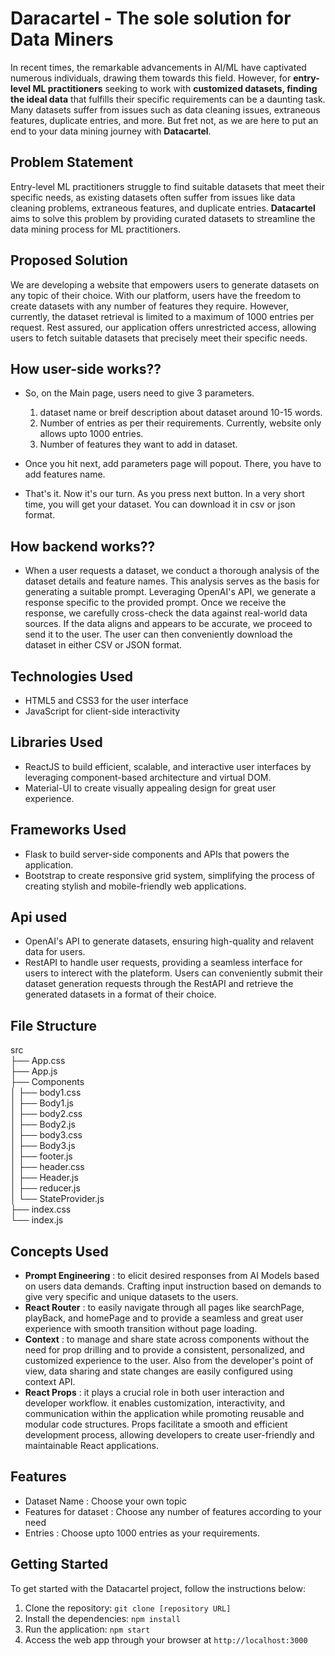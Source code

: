# Daracartel - The sole solution for Data Miners

In recent times, the remarkable advancements in AI/ML have captivated numerous individuals, drawing them towards this field. However, for **entry-level ML practitioners** seeking to work with **customized datasets, finding the ideal data** that fulfills their specific requirements can be a daunting task. Many datasets suffer from issues such as data cleaning issues, extraneous features, duplicate entries, and more. But fret not, as we are here to put an end to your data mining journey with **Datacartel**.

## Problem Statement

Entry-level ML practitioners struggle to find suitable datasets that meet their specific needs, as existing datasets often suffer from issues like data cleaning problems, extraneous features, and duplicate entries. **Datacartel** aims to solve this problem by providing curated datasets to streamline the data mining process for ML practitioners.

## Proposed Solution

We are developing a website that empowers users to generate datasets on any topic of their choice. With our platform, users have the freedom to create datasets with any number of features they require. However, currently, the dataset retrieval is limited to a maximum of 1000 entries per request. Rest assured, our application offers unrestricted access, allowing users to fetch suitable datasets that precisely meet their specific needs.

## How user-side works??

* So, on the Main page, users need to give 3 parameters.
    1. dataset name or breif description about dataset around 10-15 words.
    2. Number of entries as per their requirements. Currently, website only allows upto 1000 entries.
    3. Number of features they want to add in dataset.

* Once you hit next, add parameters page will popout. There, you have to add features name.

* That's it. Now it's our turn. As you press next button. In a very short time, you will get your dataset. You can download it in csv or json format.

## How backend works??

* When a user requests a dataset, we conduct a thorough analysis of the dataset details and feature names. This analysis serves as the basis for generating a suitable prompt. Leveraging OpenAI's API, we generate a response specific to the provided prompt. Once we receive the response, we carefully cross-check the data against real-world data sources. If the data aligns and appears to be accurate, we proceed to send it to the user. The user can then conveniently download the dataset in either CSV or JSON format.

## Technologies Used

- HTML5 and CSS3 for the user interface
- JavaScript for client-side interactivity

## Libraries Used

- ReactJS to build efficient, scalable, and interactive user interfaces by leveraging component-based architecture and virtual DOM.
- Material-UI to create visually appealing design for great user experience.

## Frameworks Used

- Flask to build server-side components and APIs that powers the application.
- Bootstrap to create responsive grid system, simplifying the process of creating stylish and mobile-friendly web applications.

## Api used

- OpenAI's API to generate datasets, ensuring high-quality and relavent data for users.
- RestAPI to handle user requests, providing a seamless interface for users to interect with the plateform. Users can conveniently submit their dataset generation requests through the RestAPI and retrieve the generated datasets in a format of their choice.

## File Structure

src <br>
├── App.css <br>
├── App.js <br>
├── Components <br>
│   ├── body1.css <br>
│   ├── Body1.js <br>
│   ├── body2.css <br>
│   ├── Body2.js <br>
│   ├── body3.css <br>
│   ├── Body3.js <br>
│   ├── footer.js <br>
│   ├── header.css <br>
│   ├── Header.js <br>
│   ├── reducer.js <br> 
│   └── StateProvider.js <br>
├── index.css <br>
└── index.js <br>

## Concepts Used

- <b>Prompt Engineering</b> : to elicit desired responses from AI Models based on users data demands. Crafting input instruction based on demands to give very specific and unique datasets to the users.
- <b>React Router</b> : to easily navigate through all pages like searchPage, playBack, and homePage and to provide a seamless and great user experience with smooth transition without page loading. 
- <b>Context</b> : to manage and share state across components without the need for prop drilling and to provide a consistent, personalized, and customized experience to the user. Also from the developer's point of view, data sharing and state changes are easily configured using context API.
- <b>React Props</b> : it plays a crucial role in both user interaction and developer workflow. it enables customization, interactivity, and communication within the application while promoting reusable and modular code structures. Props facilitate a smooth and efficient development process, allowing developers to create user-friendly and maintainable React applications.

## Features

- Dataset Name : Choose your own topic
- Features for dataset : Choose any number of features according to your need
- Entries : Choose upto 1000 entries as your requirements.

## Getting Started

To get started with the Datacartel project, follow the instructions below:

1. Clone the repository: `git clone [repository URL]`
2. Install the dependencies: `npm install`
3. Run the application: `npm start`
4. Access the web app through your browser at `http://localhost:3000`

